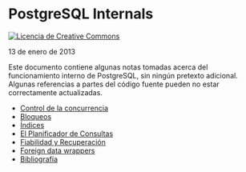# PostgreSQL Internals

<a rel="license" href="http://creativecommons.org/licenses/by-nc-sa/4.0/"><img alt="Licencia de Creative Commons" style="border-width:0" src="https://i.creativecommons.org/l/by-nc-sa/4.0/80x15.png" /></a>

13 de enero de 2013

Este documento contiene algunas notas tomadas acerca del funcionamiento interno de PostgreSQL, sin ningún pretexto adicional. Algunas referencias a partes del código fuente pueden no estar correctamente actualizadas.

* [Control de la concurrencia](c1.concurrencia.textile)
* [Bloqueos](c1b.bloqueos.textile)
* [Índices](c2.indices.textile)
* [El Planificador de Consultas](c3.planificador.textile)
* [Fiabilidad y Recuperación](c4.recuperacion.textile)
* [Foreign data wrappers](c5.fdw.textile)
* [Bibliografía](c6.bibliografia.textile)

